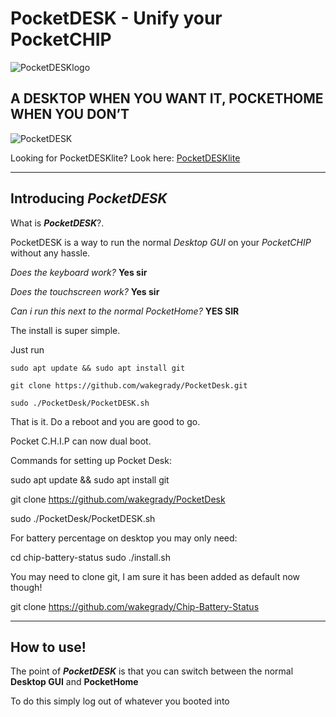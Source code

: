 # PocketDESK - Unify your PocketCHIP

![PocketDESKlogo](https://github.com/wakegrady/PocketDesk/blob/master/images/PocketDESKlogo.PNG)
## A DESKTOP WHEN YOU WANT IT, POCKETHOME WHEN YOU DON’T

![PocketDESK](https://blog.nextthing.co/wp-content/uploads/2017/09/pdesktop6B-1024x683.jpg)

Looking for PocketDESKlite? Look here: [PocketDESKlite](https://github.com/wakegrady/PocketDesk/blob/master/PocketDESKlite.sh)

----------

## Introducing _**PocketDESK**_

What is _**PocketDESK**_?.

PocketDESK is a way to run the normal _Desktop GUI_ on your _PocketCHIP_ without any hassle. 

_Does the keyboard work?_  **Yes sir**

_Does the touchscreen work?_  **Yes sir**

_Can i run this next to the normal PocketHome?_ **YES SIR**


The install is super simple.

Just run

    sudo apt update && sudo apt install git

    git clone https://github.com/wakegrady/PocketDesk.git

    sudo ./PocketDesk/PocketDESK.sh

That is it. Do a reboot and you are good to go.




Pocket C.H.I.P can now dual boot.


Commands for setting up Pocket Desk:

sudo apt update && sudo apt install git

git clone https://github.com/wakegrady/PocketDesk

sudo ./PocketDesk/PocketDESK.sh

For battery percentage on desktop you may only need:

cd chip-battery-status
sudo ./install.sh

You may need to clone git, I am sure it has been added as default now though!

git clone https://github.com/wakegrady/Chip-Battery-Status





----------

## How to use!


The point of **_PocketDESK_** is that you can switch between the normal **Desktop GUI** and **PocketHome**

To do this simply log out of whatever you booted into




